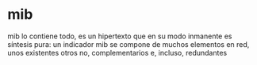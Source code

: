 # mib
mib lo contiene todo, es un hipertexto que en su modo inmanente es síntesis pura: un indicador
mib se compone de muchos elementos en red, unos existentes otros no, complementarios e, incluso, redundantes
